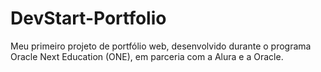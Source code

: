 # DevStart-Portfolio
Meu primeiro projeto de portfólio web, desenvolvido durante o programa Oracle Next Education (ONE), em parceria com a Alura e a Oracle.
